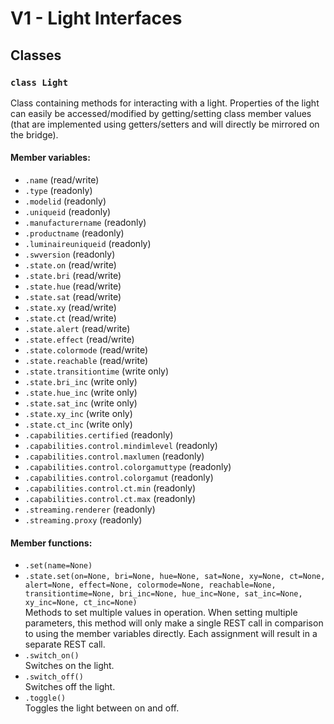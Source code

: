 # V1 - Light Interfaces
## Classes
### `class Light`  
  Class containing methods for interacting with a light. Properties of the light can easily be accessed/modified by getting/setting class member values (that are implemented using getters/setters and will directly be mirrored on the bridge).
#### Member variables:
- `.name` (read/write)
- `.type` (readonly)
- `.modelid` (readonly)
- `.uniqueid` (readonly)
- `.manufacturername` (readonly)
- `.productname` (readonly)
- `.luminaireuniqueid` (readonly)
- `.swversion` (readonly)
- `.state.on` (read/write)
- `.state.bri` (read/write)
- `.state.hue` (read/write)
- `.state.sat` (read/write)
- `.state.xy` (read/write)
- `.state.ct` (read/write)
- `.state.alert` (read/write)
- `.state.effect` (read/write)
- `.state.colormode` (read/write)
- `.state.reachable` (read/write)
- `.state.transitiontime` (write only)
- `.state.bri_inc` (write only)
- `.state.hue_inc` (write only)
- `.state.sat_inc` (write only)
- `.state.xy_inc` (write only)
- `.state.ct_inc` (write only)
- `.capabilities.certified` (readonly)
- `.capabilities.control.mindimlevel` (readonly)
- `.capabilities.control.maxlumen` (readonly)
- `.capabilities.control.colorgamuttype` (readonly)
- `.capabilities.control.colorgamut` (readonly)
- `.capabilities.control.ct.min` (readonly)
- `.capabilities.control.ct.max` (readonly)
- `.streaming.renderer` (readonly)
- `.streaming.proxy` (readonly)
#### Member functions:
- `.set(name=None)`
- `.state.set(on=None, bri=None, hue=None, sat=None, xy=None, ct=None, alert=None, effect=None, colormode=None, reachable=None, transitiontime=None, bri_inc=None, hue_inc=None, sat_inc=None, xy_inc=None, ct_inc=None)`  
  Methods to set multiple values in operation. When setting multiple parameters, this method will only make a single REST call in comparison to using the member variables directly. Each assignment will result in a separate REST call.  
- `.switch_on()`    
  Switches on the light.  
- `.switch_off()`    
  Switches off the light.  
- `.toggle()`    
  Toggles the light between on and off.  
